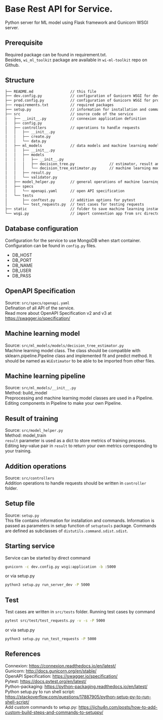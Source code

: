 # Base Rest API for  Service.
Python server for ML model using Flask framework and Gunicorn WSGI server.

## Prerequisite
Required package can be found in requirement.txt.  
Besides, `wi_ml_toolkit` package are available in `wi-ml-toolkit` repo on Github.

## Structure
```bash
├── README.md                 // this file
├── dev.config.py             // configuration of Gunicorn WSGI for development deployment
├── prod.config.py            // configuration of Gunicorn WSGI for product deployment
├── requirements.txt          // required packages
├── setup.py                  // information for installation and commands
├── src                       // source code of the service
│   ├── __init__.py           // connexion application definition 
│   ├── config.py
│   ├── controllers           // operations to handle requests
│   │   ├── __init__.py
│   │   ├── create.py
│   │   └── data.py
│   ├── ml_models             // data models and machine learning models
│   │   ├── __init__.py
│   │   ├── models
│   │   │   ├── __init__.py
│   │   │   ├── decision_tree.py                // estimator, result and validator models
│   │   │   └── decision_tree_estimator.py      // machine learning model class
│   │   ├── result.py
│   │   └── validator.py
│   ├── model_helper.py       // general operations of machine learning model
│   ├── specs
│   │   └── openapi.yaml      // open API specification
│   └── tests
│       ├── conftest.py       // addition options for pytest
│       └── test_requests.py  // test cases for testing requests
├── static                    // folder to save machine learning instances
└── wsgi.py                   // import connextion app from src directory
```

## Database configuration
Configuration for the service to use MongoDB when start container. Configuration can be found in `config.py` files.
* DB_HOST
* DB_PORT
* DB_NAME
* DB_USER
* DB_PASS

## OpenAPI Specification
Source: `src/specs/openapi.yaml`  
Defination of all API of the service.  
Read more about OpenAPI Specification v2 and v3 at <https://swagger.io/specification/>

## Machine learning model
Source: `src/ml_models/models/decision_tree_estimator.py`  
Machine learning model class. The class should be compatible with sklearn.pipeline.Pipeline class and implemented fit and predict method. It should be named as `WiEstimator` to be able to be imported from other files.

## Machine learning pipeline
Source: `src/ml_models/__init__.py`  
Method: build_model  
Preprocessing and machine learning model classes are used in a Pipeline. Editing components in Pipeline to make your own Pipeline.

## Result of training
Source: `src/model_helper.py`  
Method: model_train   
`result` parameter is used as a dict to store metrics of training process. Editing key-value pair in `result` to return your own metrics corresponding to your training.

## Addition operations
Source: `src/controllers`  
Addition operations to handle requests should be written in `controller` folder.

## Setup file
Source: `setup.py`  
This file contains information for installation and commands. Information is passed as parameters in setup function of `setuptools` package. Commands are defined as subclasses of `distutils.command.sdist.sdist`.

## Starting service
Service can be started by direct command
```bash
gunicorn -c dev.config.py wsgi:application -b :5000
```
or via setup.py
```bash
python3 setup.py run_server_dev -P 5000
```

## Test
Test cases are written in `src/tests` folder. Running test cases by command
```bash
pytest src/test/test_requests.py -v -s -P 5000
```
or via setup.py
```bash
python3 setup.py run_test_requests -P 5000
```

## References
Connexion: <https://connexion.readthedocs.io/en/latest/>  
Gunicorn: <http://docs.gunicorn.org/en/stable/>  
OpenAPI Specification: <https://swagger.io/specification/>  
Pytest: <https://docs.pytest.org/en/latest/>  
Python-packaging: <https://python-packaging.readthedocs.io/en/latest/>  
Python setup.py to run shell script: <https://stackoverflow.com/questions/17887905/python-setup-py-to-run-shell-script/>  
Add custom commands to setup.py: <https://jichu4n.com/posts/how-to-add-custom-build-steps-and-commands-to-setuppy/>
